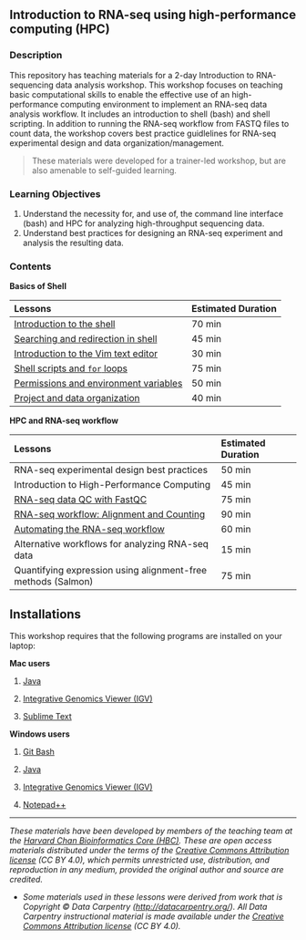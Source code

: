 ## Introduction to RNA-seq using high-performance computing (HPC)

### Description

This repository has teaching materials for a 2-day Introduction to RNA-sequencing data analysis workshop. This workshop focuses on teaching basic computational skills to enable the effective use of an high-performance computing environment to implement an RNA-seq data analysis workflow. It includes an introduction to shell (bash) and shell scripting. In addition to running the RNA-seq workflow from FASTQ files to count data, the workshop covers best practice guidlelines for RNA-seq experimental design and data organization/management.

> These materials were developed for a trainer-led workshop, but are also amenable to self-guided learning.

### Learning Objectives

1.	Understand the necessity for, and use of, the command line interface (bash) and HPC for analyzing high-throughput sequencing data.
2.	Understand best practices for designing an RNA-seq experiment and analysis the resulting data.


### Contents

**Basics of Shell**

| Lessons            | Estimated Duration |
|:------------------------|:----------|
|[Introduction to the shell](lessons/01_the_filesystem.md) | 70 min |
|[Searching and redirection in shell](lessons/02_searching_files.md) | 45 min |
|[Introduction to the Vim text editor ](lessons/03_vim.md) | 30 min |
|[Shell scripts and `for` loops](lessons/04_loops_and_scripts.md) | 75 min |
|[Permissions and environment variables](lessons/05_permissions_and_environment_variables.md) | 50 min |
|[Project and data organization](lessons/06_data_organization.md) | 40 min |

**HPC and RNA-seq workflow**

| Lessons            | Estimated Duration |
|:------------------------|:----------|
| RNA-seq experimental design best practices | 50 min |
| Introduction to High-Performance Computing | 45 min |
| [RNA-seq data QC with FastQC](lessons/07_assessing_quality.md) | 75 min |
| [RNA-seq workflow: Alignment and Counting](lessons/08_rnaseq_workflow.md) | 90 min |
| [Automating the RNA-seq workflow](lessons/09_automating_workflow.md) | 60 min |
| Alternative workflows for analyzing RNA-seq data | 15 min |
| Quantifying expression using alignment-free methods (Salmon) | 75 min |

## Installations

This workshop requires that the following programs are installed on your laptop: 

**Mac users**

1. [Java](https://www.java.com/en/download/)

2. [Integrative Genomics Viewer (IGV)](https://software.broadinstitute.org/software/igv/download)

3. [Sublime Text](http://www.sublimetext.com/)

**Windows users**

1. [Git Bash](https://git-scm.com/download/win)

2. [Java](https://www.java.com/en/download/)

3. [Integrative Genomics Viewer (IGV)](https://software.broadinstitute.org/software/igv/download)

4. [Notepad++](http://notepad-plus-plus.org/)

***
*These materials have been developed by members of the teaching team at the [Harvard Chan Bioinformatics Core (HBC)](http://bioinformatics.sph.harvard.edu/). These are open access materials distributed under the terms of the [Creative Commons Attribution license](https://creativecommons.org/licenses/by/4.0/) (CC BY 4.0), which permits unrestricted use, distribution, and reproduction in any medium, provided the original author and source are credited.*

* *Some materials used in these lessons were derived from work that is Copyright © Data Carpentry (http://datacarpentry.org/). 
All Data Carpentry instructional material is made available under the [Creative Commons Attribution license](https://creativecommons.org/licenses/by/4.0/) (CC BY 4.0).*
